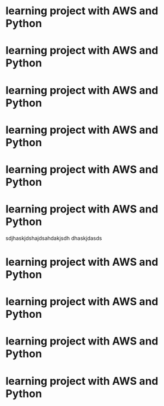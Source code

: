 # learning project with AWS and Python
# learning project with AWS and Python
# learning project with AWS and Python
# learning project with AWS and Python
# learning project with AWS and Python
# learning project with AWS and Python

sdjhaskjdshajdsahdakjsdh
dhaskjdasds
# learning project with AWS and Python
# learning project with AWS and Python
# learning project with AWS and Python
# learning project with AWS and Python
